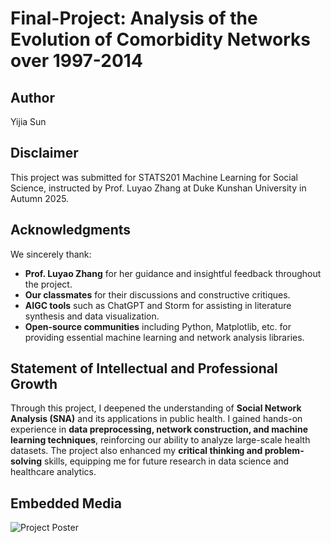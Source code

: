 # Final-Project: Analysis of the Evolution of Comorbidity Networks over 1997-2014

## Author 
Yijia Sun

## Disclaimer
This project was submitted for STATS201 Machine Learning for Social Science, instructed by Prof. Luyao Zhang at Duke Kunshan University in Autumn 2025.

## Acknowledgments
We sincerely thank:
- **Prof. Luyao Zhang** for her guidance and insightful feedback throughout the project.
- **Our classmates** for their discussions and constructive critiques.
- **AIGC tools** such as ChatGPT and Storm for assisting in literature synthesis and data visualization.
- **Open-source communities** including Python, Matplotlib, etc. for providing essential machine learning and network analysis libraries.

## Statement of Intellectual and Professional Growth
Through this project, I deepened the understanding of **Social Network Analysis (SNA)** and its applications in public health. I gained hands-on experience in **data preprocessing, network construction, and machine learning techniques**, reinforcing our ability to analyze large-scale health datasets. The project also enhanced my **critical thinking and problem-solving** skills, equipping me for future research in data science and healthcare analytics.

## Embedded Media
![Project Poster](link_to_poster_image)
